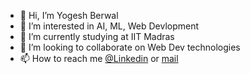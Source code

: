 - 👋 Hi, I’m Yogesh Berwal
- 👀 I’m interested in AI, ML, Web Devlopment
- 🌱 I’m currently studying at IIT Madras
- 💞️ I’m looking to collaborate on Web Dev technologies
- 📫 How to reach me [@Linkedin](https://www.linkedin.com/in/ygshberwal/ ) or [mail](yogeshberwal266@gmail.com)

<!---
YogeshBerwalITM/YogeshBerwalITM is a ✨ special ✨ repository because its `README.md` (this file) appears on your GitHub profile.
You can click the Preview link to take a look at your changes.
--->
